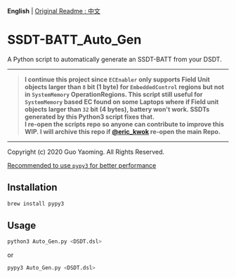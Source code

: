 **English** | [Original Readme : 中文](./README_cn.md)

# SSDT-BATT_Auto_Gen

A Python script to automatically generate an SSDT-BATT from your DSDT.

---

> **I continue this project since `ECEnabler` only supports Field Unit objects larger than `8` bit (1 byte) for `EmbeddedControl` regions but not in `SystemMemory` OperationRegions. This script still useful for `SystemMemory` based EC found on some Laptops where if Field unit objects larger than `32` bit (4 bytes), battery won't work. SSDTs generated by this Python3 script fixes that.   
I re-open the scripts repo so anyone can contribute to improve this WIP. I will archive this repo if [@eric_kwok](https://github.com/the-eric-kwok) re-open the main Repo.**

---

Copyright (c) 2020 Guo Yaoming. All Rights Reserved.

<u>Recommended to use `pypy3` for better performance</u>

## Installation

```bash
brew install pypy3
```
## Usage

```bash
python3 Auto_Gen.py <DSDT.dsl>
```
or
```bash
pypy3 Auto_Gen.py <DSDT.dsl>
```

